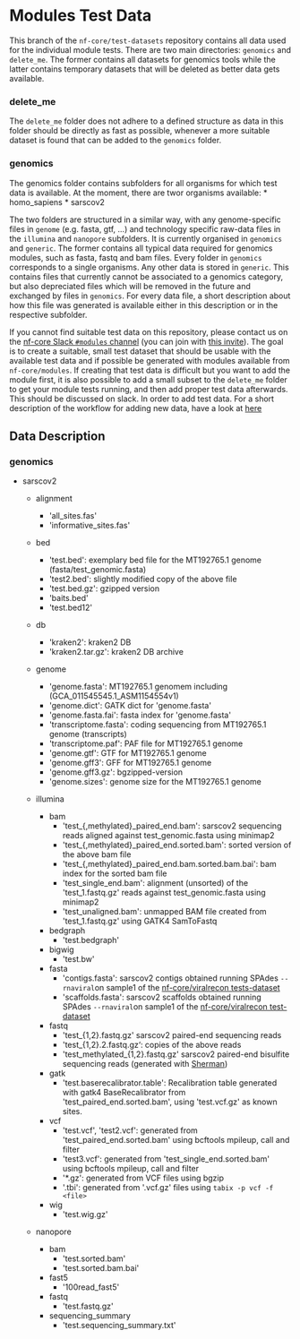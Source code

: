 # Modules Test Data

This branch of the `nf-core/test-datasets` repository contains all data used for the individual module tests.
There are two main directories: `genomics` and `delete_me`. The former contains all datasets for genomics tools while the latter contains temporary datasets that will be deleted as better data gets available.

### delete_me
The `delete_me` folder does not adhere to a defined structure as data in this folder should be directly as fast as possible, whenever a more suitable dataset is found that can be added to the `genomics` folder.

### genomics
The genomics folder contains subfolders for all organisms for which test data is available. At the moment, there are twor organisms available:
    * homo_sapiens
    * sarscov2

The two folders are structured in a similar way, with any genome-specific files in `genome` (e.g. fasta, gtf, ...) and technology specific raw-data files
in the `illumina` and `nanopore` subfolders.
It is currently organised in `genomics` and `generic`. The former contains all typical data required for genomics modules, such as fasta, fastq and bam files. Every folder in `genomics` corresponds to a single organisms. Any other data is stored in `generic`. This contains files that currently cannot be associated to a genomics category, but also depreciated files which will be removed in the future and exchanged by files in `genomics`. For every data file, a short description about how this file was generated is available either in this description or in the respective subfolder.

If you cannot find suitable test data on this repository, please contact us on the [nf-core Slack `#modules` channel](https://nfcore.slack.com/channels/modules) (you can join with [this invite](https://nf-co.re/join/slack)). The goal is to create a suitable, small test dataset that should be usable with the available test data and if possible be generated with modules available from `nf-core/modules`. If creating that test data is difficult but you want to add the module first, it is also possible to add a small subset to the `delete_me` folder to get your module tests running, and then add proper test data afterwards. This should be discussed on slack. In order to add test data. For a short description of the workflow for adding new data, have a look at [here](docs/ADD_NEW_DATA)
## Data Description

### genomics

* sarscov2
    * alignment
        * 'all_sites.fas'
        * 'informative_sites.fas'
    * bed
        * 'test.bed': exemplary bed file for the MT192765.1 genome (fasta/test_genomic.fasta)
        * 'test2.bed': slightly modified copy of the above file
        * 'test.bed.gz': gzipped version
        * 'baits.bed'
        * 'test.bed12'
    * db
        * 'kraken2': kraken2 DB
        * 'kraken2.tar.gz': kraken2 DB archive
    * genome
        * 'genome.fasta': MT192765.1 genomem including (GCA_011545545.1_ASM1154554v1)
        * 'genome.dict': GATK dict for 'genome.fasta'
        * 'genome.fasta.fai': fasta index for 'genome.fasta'
        * 'transcriptome.fasta': coding sequencing from MT192765.1 genome (transcripts)
        * 'transcriptome.paf': PAF file for MT192765.1  genome
        * 'genome.gtf': GTF for MT192765.1 genome
        * 'genome.gff3': GFF for MT192765.1 genome
        * 'genome.gff3.gz': bgzipped-version
        * 'genome.sizes': genome size for the MT192765.1 genome

    * illumina
        * bam
            * 'test_{,methylated}_paired_end.bam': sarscov2 sequencing reads aligned against test_genomic.fasta using minimap2
            * 'test_{,methylated}_paired_end.sorted.bam': sorted version of the above bam file
            * 'test_{,methylated}_paired_end.bam.sorted.bam.bai': bam index for the sorted bam file
            * 'test_single_end.bam': alignment (unsorted) of the 'test_1.fastq.gz' reads against test_genomic.fasta using minimap2
            * 'test_unaligned.bam': unmapped BAM file created from 'test_1.fastq.gz' using GATK4 SamToFastq
        * bedgraph
            * 'test.bedgraph'
        * bigwig
            * 'test.bw'
        * fasta
            * 'contigs.fasta': sarscov2 contigs obtained running SPAdes `--rnaviral`on sample1 of the [nf-core/viralrecon tests-dataset](https://github.com/nf-core/test-datasets/tree/viralrecon/illumina/amplicon)
            * 'scaffolds.fasta': sarscov2 scaffolds obtained running SPAdes `--rnaviral`on sample1 of the [nf-core/viralrecon test-dataset](https://github.com/nf-core/test-datasets/tree/viralrecon/illumina/amplicon)
        * fastq
            * 'test_{1,2}.fastq.gz' sarscov2 paired-end sequencing reads
            * 'test_{1,2}.2.fastq.gz‘: copies of the above reads
            * 'test_methylated_{1,2}.fastq.gz' sarscov2 paired-end bisulfite sequencing reads (generated with [Sherman](https://github.com/FelixKrueger/Sherman))
        * gatk
            * 'test.baserecalibrator.table': Recalibration table generated with gatk4 BaseRecalibrator from 'test_paired_end.sorted.bam', using 'test.vcf.gz' as known sites.
        * vcf
            * 'test.vcf', 'test2.vcf': generated from 'test_paired_end.sorted.bam' using bcftools mpileup, call and filter
            * 'test3.vcf': generated from 'test_single_end.sorted.bam' using bcftools mpileup, call and filter
            * '*.gz': generated from VCF files using bgzip
            * '.tbi': generated from '.vcf.gz' files using `tabix -p vcf -f <file>`
        * wig
            * 'test.wig.gz'
    * nanopore
        * bam
            * 'test.sorted.bam'
            * 'test.sorted.bam.bai'
        * fast5
            * '100read_fast5'
        * fastq
            * 'test.fastq.gz'
        * sequencing_summary
            * 'test.sequencing_summary.txt'
